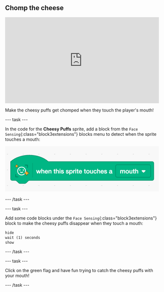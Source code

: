 ## Chomp the cheese


<html>
  <div style="position: relative; overflow: hidden; padding-top: 56.25%;">
    <iframe style="position: absolute; top: 0; left: 0; right: 0; width: 100%; height: 100%; border: none;" src="https://www.youtube.com/embed/-LityB9RCg0?rel=0&cc_load_policy=1" allowfullscreen allow="accelerometer; autoplay; clipboard-write; encrypted-media; gyroscope; picture-in-picture; web-share"></iframe>
  </div>
</html>

Make the cheesy puffs get chomped when they touch the player's mouth! 

--- task ---

In the code for the **Cheesy Puffs** sprite, add a block from the `Face Sensing`{:class="block3extensions"} blocks menu to detect when the sprite touches a mouth:

![A green 'when this sprite touches a mouth' block from the 'Face Sensing' blocks menu.](images/touches-mouth.png)

--- /task ---

--- task ---

Add some code blocks under the `Face Sensing`{:class="block3extensions"} block to make the cheesy puffs disappear when they touch a mouth:

```blocks3
hide
wait (1) seconds
show
```
--- /task ---

--- task ---

Click on the green flag and have fun trying to catch the cheesy puffs with your mouth!

--- /task ---

